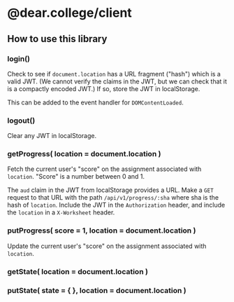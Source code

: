 # @dear.college/client

## How to use this library

### login()

Check to see if `document.location` has a URL fragment ("hash") which is a valid JWT.  (We cannot verify the claims in the JWT, but we can check that it is a compactly encoded JWT.)  If so, store the JWT in localStorage.

This can be added to the event handler for `DOMContentLoaded`.

### logout()

Clear any JWT in localStorage.

### getProgress( location = document.location )

Fetch the current user's "score" on the assignment associated with `location`.  "Score" is a number between 0 and 1.

The `aud` claim in the JWT from localStorage provides a URL.  Make a `GET` request to that URL with the path `/api/v1/progress/:sha` where sha is the hash of `location`.  Include the JWT in the `Authorization` header, and include the `location` in a `X-Worksheet` header.

### putProgress( score = 1, location = document.location )

Update the current user's "score" on the assignment associated with `location`.

### getState( location = document.location )

### putState( state = { }, location = document.location )
